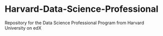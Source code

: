 # Harvard-Data-Science-Professional
Repository for the Data Science Professional Program from Harvard University on edX 
